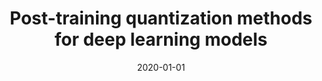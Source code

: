 ---
# Documentation: https://wowchemy.com/docs/managing-content/

title: Post-training quantization methods for deep learning models
subtitle: ''
summary: ''
authors:
- Piotr Kluska
- zieba
tags: []
categories: []
date: '2020-01-01'
lastmod: 2022-10-07T05:51:03Z
featured: false
draft: false

# Featured image
# To use, add an image named `featured.jpg/png` to your page's folder.
# Focal points: Smart, Center, TopLeft, Top, TopRight, Left, Right, BottomLeft, Bottom, BottomRight.
image:
  caption: ''
  focal_point: ''
  preview_only: false

# Projects (optional).
#   Associate this post with one or more of your projects.
#   Simply enter your project's folder or file name without extension.
#   E.g. `projects = ["internal-project"]` references `content/project/deep-learning/index.md`.
#   Otherwise, set `projects = []`.
projects: []
publishDate: '2022-10-07T05:51:02.105990Z'
publication_types:
- '1'
abstract: ''
publication: '*Intelligent Information and Database Systems : 12th Asian Conference,
  ACIIDS 2020, Phuket, Thailand, March 23-26, 2020 : proceedings. Pt. 1*'
doi: 10.1007/978-3-030-41964-6_40
---